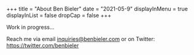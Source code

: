 +++
title = "About Ben Bieler"
date = "2021-05-9"
displayInMenu = true
displayInList = false
dropCap = false
+++

Work in progress...

Reach me via email inquiries@benbieler.com or on Twitter: https://twitter.com/benbieler